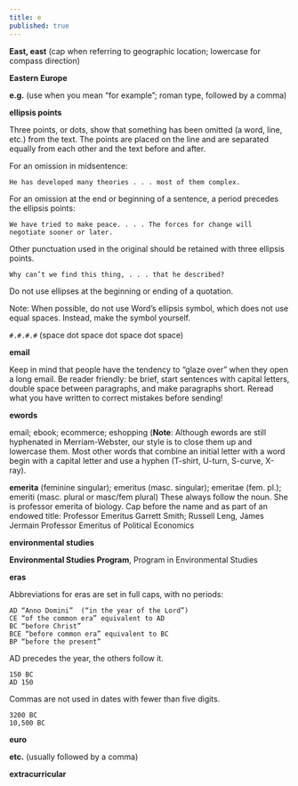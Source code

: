 ```yaml
---
title: e
published: true
---
```


**East, east** (cap when referring to geographic location; lowercase for compass direction)

**Eastern Europe**

**e.g.** (use when you mean “for example”; roman type, followed by a comma)

**ellipsis points**

Three points, or dots, show that something has been omitted (a word, line, etc.) from the text. The points are placed on the line and are separated equally from each other and the text before and after.

For an omission in midsentence:

`He has developed many theories . . . most of them complex.`

For an omission at the end or beginning of a sentence, a period precedes the ellipsis points:

`We have tried to make peace. . . . The forces for change will negotiate sooner or later.`

Other punctuation used in the original should be retained with three ellipsis points.

`Why can’t we find this thing, . . . that he described?`

Do not use ellipses at the beginning or ending of a quotation.

Note: When possible, do not use Word’s ellipsis symbol, which does not use equal spaces. Instead, make the symbol yourself.

`#.#.#.#`  (space dot space dot space dot space)

**email**

Keep in mind that people have the tendency to “glaze over” when they open a long email. Be reader friendly: be brief, start sentences with capital letters, double space between paragraphs, and make paragraphs short. Reread what you have written to correct mistakes before sending!


**ewords**

email; ebook; ecommerce; eshopping (**Note**: Although ewords are still hyphenated in Merriam-Webster, our style is to close them up and lowercase them. Most other words that combine an initial letter with a word begin with a capital letter and use a hyphen (T-shirt, U-turn, S-curve, X-ray).

**emerita** (feminine singular); emeritus (masc. singular); emeritae (fem. pl.); emeriti (masc. plural or masc/fem plural) These always follow the noun. She is professor emerita of biology. Cap before the name and as part of an endowed title: Professor Emeritus Garrett Smith; Russell Leng, James Jermain Professor Emeritus of Political Economics

**environmental studies**

**Environmental Studies Program**, Program in Environmental Studies

**eras**

Abbreviations for eras are set in full caps, with no periods:

```
AD “Anno Domini”  (“in the year of the Lord”)
CE “of the common era” equivalent to AD
BC “before Christ”
BCE “before common era” equivalent to BC
BP “before the present”
```

AD precedes the year, the others follow it.

```
150 BC
AD 150
```

Commas are not used in dates with fewer than five digits.

```
3200 BC
10,500 BC
```

**euro**

**etc.** (usually followed by a comma)

**extracurricular**

